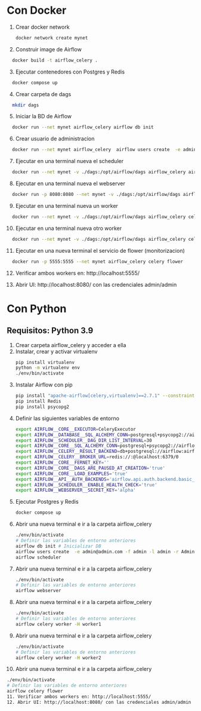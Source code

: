 # Con Docker

1. Crear docker network
   ```bash
   docker network create mynet
   ```
   
2. Construir image de Airflow
  ```bash
    docker build -t airflow_celery .
   ```

3. Ejecutar contenedores con Postgres y Redis
  ```bash
    docker compose up
   ```

4. Crear carpeta de dags
  ```bash
    mkdir dags
   ```

5. Iniciar la BD de Airflow
  ```bash
    docker run --net mynet airflow_celery airflow db init
   ```

6. Crear usuario de administracion
  ```bash
    docker run --net mynet airflow_celery  airflow users create  -e admin@admin.com -f admin -l admin -r Admin -u admin -p admin
   ```
7. Ejecutar en una terminal nueva el scheduler
  ```bash
    docker run --net mynet -v ./dags:/opt/airflow/dags airflow_celery airflow scheduler
   ```

8. Ejecutar en una terminal nueva el webserver
  ```bash
    docker run -p 8080:8080 --net mynet -v ./dags:/opt/airflow/dags airflow_celery airflow webserver
   ```

9. Ejecutar en una terminal nueva un worker
  ```bash
    docker run --net mynet -v ./dags:/opt/airflow/dags airflow_celery celery worker -H worker1
   ```

10. Ejecutar en una terminal nueva otro worker
  ```bash
    docker run --net mynet -v ./dags:/opt/airflow/dags airflow_celery celery worker -H worker2
   ```

11. Ejecutar en una nueva terminal el servicio de flower (monitorizacion)
  ```bash
    docker run -p 5555:5555 --net mynet airflow_celery celery flower 
   ```

12. Verificar ambos workers en: http://localhost:5555/

13. Abrir UI: http://localhost:8080/ con las credenciales admin/admin


# Con Python
## Requisitos: Python 3.9

1. Crear carpeta airflow_celery y acceder a ella
2. Instalar, crear y activar virtualenv
   ```bash
   pip install virtualenv
   python -m virtualenv env
   ./env/bin/activate
   ```
3. Instalar Airflow con pip
   ```bash
   pip install "apache-airflow[celery,virtualenv]==2.7.1" --constraint "https://raw.githubusercontent.com/apache/airflow/constraints-2.7.1/constraints-3.9.txt"
   pip install Redis
   pip install psycopg2
   ```
4. Definir las siguientes variables de entorno
   ```bash
   export AIRFLOW__CORE__EXECUTOR=CeleryExecutor
   export AIRFLOW__DATABASE__SQL_ALCHEMY_CONN=postgresql+psycopg2://airflow:airflow@localhost/airflow
   export AIRFLOW__SCHEDULER__DAG_DIR_LIST_INTERVAL=30
   export AIRFLOW__CORE__SQL_ALCHEMY_CONN=postgresql+psycopg2://airflow:airflow@localhost/airflow
   export AIRFLOW__CELERY__RESULT_BACKEND=db+postgresql://airflow:airflow@localhost/airflow
   export AIRFLOW__CELERY__BROKER_URL=redis://:@localhost:6379/0
   export AIRFLOW__CORE__FERNET_KEY=''
   export AIRFLOW__CORE__DAGS_ARE_PAUSED_AT_CREATION='true'
   export AIRFLOW__CORE__LOAD_EXAMPLES='true'
   export AIRFLOW__API__AUTH_BACKENDS='airflow.api.auth.backend.basic_auth,airflow.api.auth.backend.session'
   export AIRFLOW__SCHEDULER__ENABLE_HEALTH_CHECK='true'
   export AIRFLOW__WEBSERVER__SECRET_KEY='alpha'
   ```
5. Ejecutar Postgres y Redis
   ```bash
   docker compose up
   ```
6. Abrir una nueva terminal e ir a la carpeta airflow_celery
   ```bash
   ./env/bin/activate
   # Definir las variables de entorno anteriores
   airflow db init # Inicializar DB
   airflow users create  -e admin@admin.com -f admin -l admin -r Admin -u admin -p admin  # Crear admin user
   airflow scheduler
7. Abrir una nueva terminal e ir a la carpeta airflow_celery
   ```bash
   ./env/bin/activate
   # Definir las variables de entorno anteriores
   airflow webserver
8. Abrir una nueva terminal e ir a la carpeta airflow_celery
   ```bash
   ./env/bin/activate
   # Definir las variables de entorno anteriores
   airflow celery worker -H worker1
9. Abrir una nueva terminal e ir a la carpeta airflow_celery
   ```bash
   ./env/bin/activate
   # Definir las variables de entorno anteriores
   airflow celery worker -H worker2
10. Abrir una nueva terminal e ir a la carpeta airflow_celery
   ```bash
   ./env/bin/activate
   # Definir las variables de entorno anteriores
   airflow celery flower
11. Verificar ambos workers en: http://localhost:5555/
12. Abrir UI: http://localhost:8080/ con las credenciales admin/admin
   
